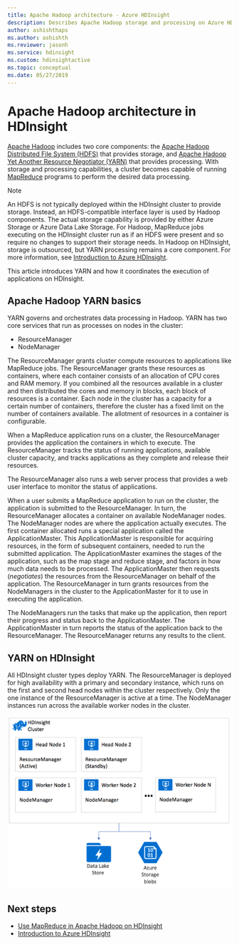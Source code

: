 ```yaml
---
title: Apache Hadoop architecture - Azure HDInsight 
description: Describes Apache Hadoop storage and processing on Azure HDInsight clusters.
author: ashishthaps
ms.author: ashishth
ms.reviewer: jasonh
ms.service: hdinsight
ms.custom: hdinsightactive
ms.topic: conceptual
ms.date: 05/27/2019
---
```


# Apache Hadoop architecture in HDInsight

[Apache Hadoop](https://hadoop.apache.org/) includes two core components: the [Apache Hadoop Distributed File System (HDFS)](https://hadoop.apache.org/docs/current/hadoop-project-dist/hadoop-hdfs/HdfsUserGuide.html) that provides storage, and [Apache Hadoop Yet Another Resource Negotiator (YARN)](https://hadoop.apache.org/docs/current/hadoop-yarn/hadoop-yarn-site/YARN.html) that provides processing. With storage and processing capabilities, a cluster becomes capable of running [MapReduce](https://hadoop.apache.org/docs/current/hadoop-mapreduce-client/hadoop-mapreduce-client-core/MapReduceTutorial.html) programs to perform the desired data processing.

> [!NOTE]  
> An HDFS is not typically deployed within the HDInsight cluster to provide storage. Instead, an HDFS-compatible interface layer is used by Hadoop  components. The actual storage capability is provided by either Azure Storage or Azure Data Lake Storage. For Hadoop, MapReduce jobs executing on the HDInsight cluster run as if an HDFS were present and so require no changes to support their storage needs. In Hadoop on HDInsight, storage is outsourced, but YARN processing  remains a core component. For more information, see [Introduction to Azure HDInsight](hadoop/apache-hadoop-introduction.md).

This article introduces YARN and how it coordinates the execution of applications on HDInsight.

## Apache Hadoop YARN basics 

YARN governs and orchestrates data processing in Hadoop. YARN has two core services that run as processes on nodes in the cluster: 

* ResourceManager 
* NodeManager

The ResourceManager grants cluster compute resources to applications like MapReduce jobs. The ResourceManager grants these resources as containers, where each container consists of an allocation of CPU cores and RAM memory. If you combined all the resources available in a cluster and then distributed the cores and memory in blocks, each block of resources is a container. Each node in the cluster has a capacity for a certain number of containers, therefore the cluster has a fixed limit on the number of containers available. The allotment of resources in a container is configurable. 

When a MapReduce application runs on a cluster, the ResourceManager provides the application the containers in which to execute. The ResourceManager tracks the status of running applications, available cluster capacity, and tracks applications as they complete and release their resources. 

The ResourceManager also runs a web server process that provides a web user interface to monitor the status of applications.

When a user submits a MapReduce application to run on the cluster, the application is submitted to the ResourceManager. In turn, the ResourceManager allocates a container on  available NodeManager nodes. The NodeManager nodes are where the application actually executes. The first container allocated  runs a special application called the ApplicationMaster. This ApplicationMaster is responsible for acquiring resources, in the form of subsequent containers, needed to run the submitted application. The ApplicationMaster examines the stages of the application, such as the map stage and reduce stage, and factors in how much data needs to be processed. The ApplicationMaster then requests (*negotiates*) the resources from the ResourceManager on behalf of the application. The ResourceManager in turn grants resources from the NodeManagers in the cluster to the ApplicationMaster for it to use in executing the application. 

The NodeManagers run the tasks that make up the application, then report their progress and status back to the ApplicationMaster. The ApplicationMaster in turn reports the status of the application back to the ResourceManager. The ResourceManager returns any results to the client.

## YARN on HDInsight

All HDInsight cluster types deploy YARN. The ResourceManager is deployed for high availability with a primary and secondary instance, which runs on the first and second head nodes within the cluster respectively. Only the one instance of the ResourceManager is active at a time. The NodeManager instances run across the available worker nodes in the cluster.

![Apache YARN on Azure HDInsight](./media/hdinsight-hadoop-architecture/apache-yarn-on-hdinsight.png)

## Next steps

* [Use MapReduce in Apache Hadoop on HDInsight](hadoop/hdinsight-use-mapreduce.md)
* [Introduction to Azure HDInsight](hadoop/apache-hadoop-introduction.md)
